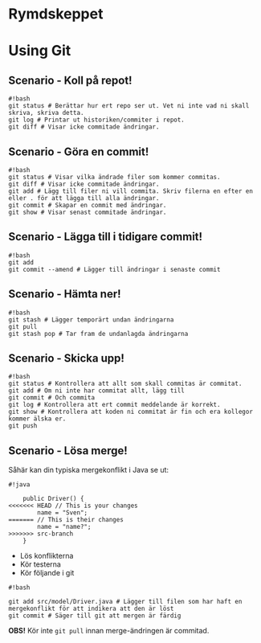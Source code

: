 # Rymdskeppet
Using Git
=========

## Scenario - Koll på repot! ##
```
#!bash
git status # Berättar hur ert repo ser ut. Vet ni inte vad ni skall skriva, skriva detta.
git log # Printar ut historiken/commiter i repot.
git diff # Visar icke commitade ändringar.
```


## Scenario - Göra en commit! ##
```
#!bash
git status # Visar vilka ändrade filer som kommer commitas.
git diff # Visar icke commitade ändringar.
git add # Lägg till filer ni vill commita. Skriv filerna en efter en eller . för att lägga till alla ändringar. 
git commit # Skapar en commit med ändringar.
git show # Visar senast commitade ändringar.
```
## Scenario - Lägga till i tidigare commit! ##
```
#!bash
git add
git commit --amend # Lägger till ändringar i senaste commit
```

## Scenario - Hämta ner! ##
```
#!bash
git stash # Lägger temporärt undan ändringarna
git pull
git stash pop # Tar fram de undanlagda ändringarna
```
## Scenario - Skicka upp! ##

```
#!bash
git status # Kontrollera att allt som skall commitas är commitat.
git add # Om ni inte har commitat allt, lägg till
git commit # Och commita
git log # Kontrollera att ert commit meddelande är korrekt.
git show # Kontrollera att koden ni commitat är fin och era kollegor kommer älska er.
git push
```
## Scenario - Lösa merge! ##


Såhär kan din typiska mergekonflikt i Java se ut:
```
#!java

    public Driver() {
<<<<<<< HEAD // This is your changes
        name = "Sven";
======= // This is their changes
        name = "name?";
>>>>>>> src-branch
    }
```
* Lös konflikterna
* Kör testerna
* Kör följande i git


```
#!bash

git add src/model/Driver.java # Lägger till filen som har haft en mergekonflikt för att indikera att den är löst
git commit # Säger till git att mergen är färdig
```
**OBS!** Kör inte ```git pull``` innan merge-ändringen är commitad.
